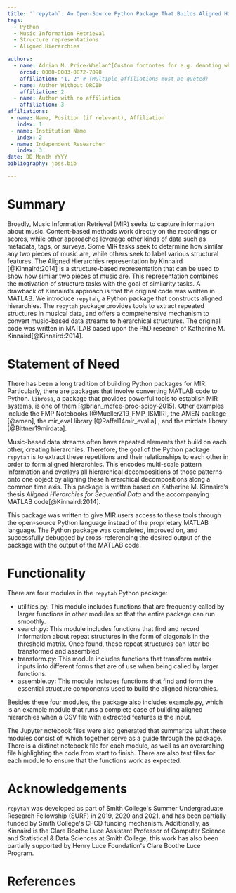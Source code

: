 ```yaml
---
title: '`repytah`: An Open-Source Python Package That Builds Aligned Hierarchies for Sequential Data Streams'
tags:
  - Python
  - Music Information Retrieval
  - Structure representations
  - Aligned Hierarchies

authors:
  - name: Adrian M. Price-Whelan^[Custom footnotes for e.g. denoting who the corresspoinding author is can be included like this.]
    orcid: 0000-0003-0872-7098
    affiliation: "1, 2" # (Multiple affiliations must be quoted)
  - name: Author Without ORCID
    affiliation: 2
  - name: Author with no affiliation
    affiliation: 3
affiliations:
 - name: Name, Position (if relevant), Affiliation
   index: 1
 - name: Institution Name
   index: 2
 - name: Independent Researcher
   index: 3
date: DD Month YYYY
bibliography: joss.bib

---
```


# Summary

Broadly, Music Information Retrieval (MIR) seeks to capture information about music. Content-based methods work directly on the recordings or scores, while other approaches leverage other kinds of data such as metadata, tags, or surveys. Some MIR tasks seek to determine how similar any two pieces of music are, while others seek to label various structural features. The Aligned Hierarchies representation by Kinnaird [@Kinnaird:2014] is a structure-based representation that can be used to show how similar two pieces of music are. This representation combines the motivation of structure tasks with the goal of similarity tasks. A drawback of Kinnaird’s approach is that the original code was written in MATLAB. 
We introduce `repytah`, a Python package that constructs aligned hierarchies. The `repytah` package provides tools to extract repeated structures in musical data, and offers a comprehensive mechanism to convert music-based data streams to hierarchical structures. The original code was written in MATLAB based upon the PhD research of Katherine M. Kinnaird[@Kinnaird:2014]. 


# Statement of Need

There has been a long tradition of building Python packages for MIR. Particularly, there are packages that involve converting MATLAB code to Python. `librosa`, a package that provides powerful tools to establish MIR systems, is one of them [@brian_mcfee-proc-scipy-2015]. Other examples include the FMP Notebooks [@MuellerZ19_FMP_ISMIR], the AMEN package [@amen], the mir_eval library [@Raffel14mir_eval:a] , and the mirdata library [@Bittner19mirdata].

Music-based data streams often have repeated elements that build on each other, creating hierarchies. Therefore, the goal of the Python package `repytah` is to extract these repetitions and their relationships to each other in order to form aligned hierarchies. This encodes multi-scale pattern information and overlays all hierarchical decompositions of those patterns onto one object by aligning these hierarchical decompositions along a common time axis. This package is written based on Katherine M. Kinnaird’s thesis *Aligned Hierarchies for Sequential Data* and the accompanying MATLAB code[@Kinnaird:2014]. 

This package was written to give MIR users access to these tools through the open-source Python language instead of the proprietary MATLAB language. The Python package was completed, improved on, and successfully debugged by cross-referencing the desired output of the package with the output of the MATLAB code.

# Functionality
There are four modules in the `repytah` Python package:

- utilities.py: This module includes functions that are frequently called by larger functions in other modules so that the entire package can run smoothly.
- search.py: This module includes functions that find and record information about repeat structures in the form of diagonals in the threshold matrix. Once found, these repeat structures can later be transformed and assembled.
- transform.py: This module includes functions that transform matrix inputs into different forms that are of use when being called by larger functions.
- assemble.py: This module includes functions that find and form the essential structure components used to build the aligned hierarchies. 

Besides these four modules, the package also includes example.py, which is an example module that runs a complete case of building aligned hierarchies when a CSV file with extracted features is the input.

The Jupyter notebook files were also generated that summarize what these modules consist of, which together serve as a guide through the package. There is a distinct notebook file for each module, as well as an overarching file highlighting the code from start to finish. There are also test files for each module to ensure that the functions work as expected.

# Acknowledgements
`repytah` was developed as part of Smith College's Summer Undergraduate Research Fellowship (SURF) in 2019, 2020 and 2021, and has been partially funded by Smith College's CFCD funding mechanism. Additionally, as Kinnaird is the Clare Boothe Luce Assistant Professor of Computer Science and Statistical & Data Sciences at Smith College, this work has also been partially supported by Henry Luce Foundation's Clare Boothe Luce Program.

# References


